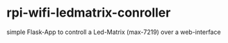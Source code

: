 # rpi-wifi-ledmatrix-conroller
simple Flask-App to controll a Led-Matrix (max-7219) over a web-interface 
